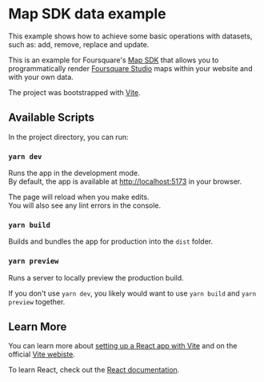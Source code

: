 # Map SDK data example

This example shows how to achieve some basic operations with datasets, such as: add, remove, replace and update.

This is an example for Foursquare's [Map SDK](https://location.foursquare.com/developer/docs/studio-map-sdk-introduction) that allows you to programmatically render [Foursquare Studio](https://studio.foursquare.com/) maps within your website and with your own data.

The project was bootstrapped with [Vite](https://vitejs.dev/guide/).

## Available Scripts

In the project directory, you can run:

### `yarn dev`

Runs the app in the development mode.\
By default, the app is available at [http://localhost:5173](http://localhost:5173/) in your browser.

The page will reload when you make edits.\
You will also see any lint errors in the console.

### `yarn build`

Builds and bundles the app for production into the `dist` folder.

### `yarn preview`

Runs a server to locally preview the production build.

If you don't use `yarn dev`, you likely would want to use `yarn build` and `yarn preview` together.

## Learn More

You can learn more about [setting up a React app with Vite](https://react.dev/learn/add-react-to-an-existing-project) and on the official [Vite webiste](https://vitejs.dev/guide/).

To learn React, check out the [React documentation](https://react.dev/).
